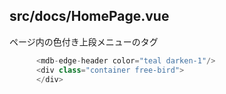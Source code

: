 ## src/docs/HomePage.vue
ページ内の色付き上段メニューのタグ

```js
      <mdb-edge-header color="teal darken-1"/>
      <div class="container free-bird">
      </div>
```

